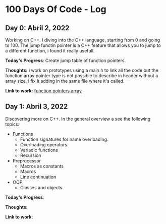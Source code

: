 # 100 Days Of Code - Log

## Day 0: Abril 2, 2022

Working on C++. I diving into the C++ language, starting from 0 and going to 100.
The jump functin pointer is a C++ feature that allows you to jump to a different function, i found it really usefull.

**Today's Progress**: Create jump table of function pointers.

**Thoughts:** i work on prototypes using a main.h to link all the code but the function array pointer type is not possible to describe in header without a array size, i fix it adding in the same file where it's called.

**Link to work:** [function pointers array](https://github.com/ralexrivero/cpp/tree/main/02-functions/22-jump_table)

## Day 1: Abril 3, 2022

Discovering more on C++. In the general overview a see the following topics:

- Functions
  - Function signatures for name overloading.
  - Overloading operators
  - Variadic functions
  - Recursion
- Preprocessor
  - Macros as constants
  - Macros
  - Line continuation
- OOP
  - Classes and objects
  
**Today's Progress**:

**Thoughts:**

**Link to work:** []()
